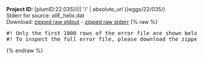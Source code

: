 **Project ID:** [plumID:22.035]({{ '/' | absolute_url }}eggs/22/035/)  
Stderr for source:  allE_helix.dat   
Download: [zipped raw stdout](allE_helix.dat.plumed.stdout.txt.zip) - [zipped raw stderr](allE_helix.dat.plumed.stderr.txt.zip) 
{% raw %}
<pre>
#! Only the first 1000 rows of the error file are shown below
#! To inspect the full error file, please download the zipped raw stderr file above
</pre>
{% endraw %}
